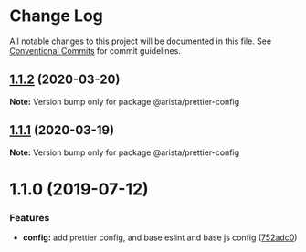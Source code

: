 # Change Log

All notable changes to this project will be documented in this file.
See [Conventional Commits](https://conventionalcommits.org) for commit guidelines.

## [1.1.2](http://gerrit.corp.arista.io:29418/web-components/compare/@arista/prettier-config@1.1.1...@arista/prettier-config@1.1.2) (2020-03-20)

**Note:** Version bump only for package @arista/prettier-config





## [1.1.1](http://gerrit.corp.arista.io:29418/web-components/compare/@arista/prettier-config@1.1.0...@arista/prettier-config@1.1.1) (2020-03-19)

**Note:** Version bump only for package @arista/prettier-config





# 1.1.0 (2019-07-12)


### Features

* **config:** add prettier config, and base eslint and base js config ([752adc0](http://gerrit.corp.arista.io:29418/web-components/commits/752adc0))
